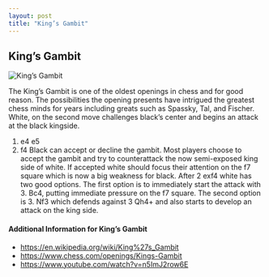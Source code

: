 ```yaml
---
layout: post
title: "King’s Gambit"
---
```


## King’s Gambit

![King’s Gambit](https://www.thechesswebsite.com/wp-content/uploads/2012/07/KingsGambit.jpg)

The King’s Gambit is one of the oldest openings in chess and for good reason. The possibilities the opening presents have intrigued the greatest chess minds for years including greats such as Spassky, Tal, and Fischer. White, on the second move challenges black’s center and begins an attack at the black kingside.
1. e4 e5
2. f4
Black can accept or decline the gambit. Most players choose to accept the gambit and try to counterattack the now semi-exposed king side of white. If accepted white should focus their attention on the f7 square which is now a big weakness for black. After 2 exf4 white has two good options. The first option is to immediately start the attack with 3. Bc4, putting immediate pressure on the f7 square. The second option is 3. Nf3 which defends against 3 Qh4+ and also starts to develop an attack on the king side.


#### Additional Information for King’s Gambit

- https://en.wikipedia.org/wiki/King%27s_Gambit
- https://www.chess.com/openings/Kings-Gambit
- https://www.youtube.com/watch?v=n5ImJ2row6E
